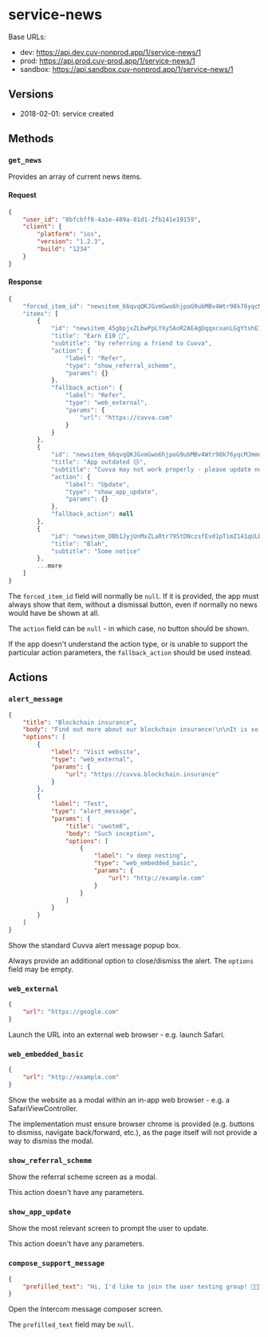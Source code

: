 # service-news

Base URLs:

- dev: https://api.dev.cuv-nonprod.app/1/service-news/1
- prod: https://api.prod.cuv-prod.app/1/service-news/1
- sandbox: https://api.sandbox.cuv-nonprod.app/1/service-news/1

## Versions

- 2018-02-01: service created

## Methods

### `get_news`

Provides an array of current news items.

#### Request

```json
{
	"user_id": "8bfcbff8-4a1e-489a-81d1-2fb141e19159",
	"client": {
		"platform": "ios",
		"version": "1.2.3",
		"build": "1234"
	}
}
```

#### Response

```js
{
	"forced_item_id": "newsitem_66qvqQKJGvmGwo6hjpoG9ubMBv4Wtr98k76yqcMJmmom",
	"items": [
		{
			"id": "newsitem_45gbpjxZLbwPpLYXy5AoR2AE4gDqqxcxanLGgYtshE12",
			"title": "Earn £10 💸",
			"subtitle": "by referring a friend to Cuvva",
			"action": {
				"label": "Refer",
				"type": "show_referral_scheme",
				"params": {}
			},
			"fallback_action": {
				"label": "Refer",
				"type": "web_external",
				"params": {
					"url": "https://cuvva.com"
				}
			}
		},
		{
			"id": "newsitem_66qvqQKJGvmGwo6hjpoG9ubMBv4Wtr98k76yqcMJmmom",
			"title": "App outdated 😥",
			"subtitle": "Cuvva may not work properly - please update now",
			"action": {
				"label": "Update",
				"type": "show_app_update",
				"params": {}
			},
			"fallback_action": null
		},
		{
			"id": "newsitem_DBb1JyjUnMxZLaRtr79StDNczsfEvd1pTimZ141qULDL",
			"title": "Blah",
			"subtitle": "Some notice"
		},
		...more
	]
}
```

The `forced_item_id` field will normally be `null`. If it is provided, the app must always show that item, without a dismissal button, even if normally no news would have be shown at all.

The `action` field can be `null` - in which case, no button should be shown.

If the app doesn't understand the action type, or is unable to support the particular action parameters, the `fallback_action` should be used instead.

## Actions

### `alert_message`

```json
{
	"title": "Blockchain insurance",
	"body": "Find out more about our blockchain insurance!\n\nIt is so good.",
	"options": [
		{
			"label": "Visit website",
			"type": "web_external",
			"params": {
				"url": "https://cuvva.blockchain.insurance"
			}
		},
		{
			"label": "Test",
			"type": "alert_message",
			"params": {
				"title": "uwotm8",
				"body": "Such inception",
				"options": [
					{
						"label": "v deep nesting",
						"type": "web_embedded_basic",
						"params": {
							"url": "http://example.com"
						}
					}
				]
			}
		}
	]
}
```

Show the standard Cuvva alert message popup box.

Always provide an additional option to close/dismiss the alert. The `options` field may be empty.

### `web_external`

```json
{
	"url": "https://google.com"
}
```

Launch the URL into an external web browser - e.g. launch Safari.

### `web_embedded_basic`

```json
{
	"url": "http://example.com"
}
```

Show the website as a modal within an in-app web browser - e.g. a SafariViewController.

The implementation must ensure browser chrome is provided (e.g. buttons to dismiss, navigate back/forward, etc.), as the page itself will not provide a way to dismiss the modal.

### `show_referral_scheme`

Show the referral scheme screen as a modal.

This action doesn't have any parameters.

### `show_app_update`

Show the most relevant screen to prompt the user to update.

This action doesn't have any parameters.

### `compose_support_message`

```json
{
	"prefilled_text": "Hi, I'd like to join the user testing group! 👩🏼‍🎨"
}
```

Open the Intercom message composer screen.

The `prefilled_text` field may be `null`.
